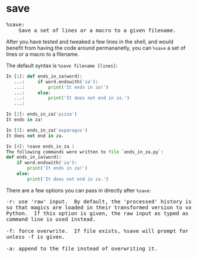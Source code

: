 # save

<pre class="output">
%save:
    Save a set of lines or a macro to a given filename.
</pre>

After you have tested and tweaked a few lines in the shell, and would benefit from having the code around permananetly, you can `%save` a set of lines or a macro to a filename.

The default syntax is `%save filename [lines]`:

```python
In [1]: def ends_in_za(word):
   ...:     if word.endswith('za'):
   ...:         print('It ends in za!')
   ...:     else:
   ...:         print('It does not end in za.')
   ...:

In [2]: ends_in_za('pizza')
It ends in za!

In [3]: ends_in_za('asparagus')
It does not end in za.

In [4]: %save ends_in_za 1
The following commands were written to file `ends_in_za.py`:
def ends_in_za(word):
    if word.endswith('za'):
        print('It ends in za!')
    else:
        print('It does not end in za.')
```

There are a few options you can pass in directly after `%save`:

<pre class="output">
-r: use 'raw' input.  By default, the 'processed' history is used,
so that magics are loaded in their transformed version to valid
Python.  If this option is given, the raw input as typed as the
command line is used instead.

-f: force overwrite.  If file exists, %save will prompt for overwrite
unless -f is given.

-a: append to the file instead of overwriting it.
</pre>

